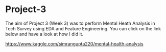 # Project-3
The aim of Project 3 (Week 3) was to perform Mental Heath Analysis in Tech Survey using EDA and Feature Engineering.
You can click on the link below and have a look at how I did it.

https://www.kaggle.com/simrangupta220/mental-health-analysis
